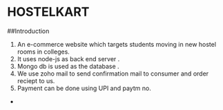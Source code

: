 # HOSTELKART
##Introduction
1. An e-commerce website which targets students moving in new hostel rooms in colleges.
2. It uses node-js as back end server .
3. Mongo db is used as the database .
4. We use zoho mail to send confirmation mail to consumer and order reciept to us.
5. Payment can be done using UPI and paytm no.





































- 